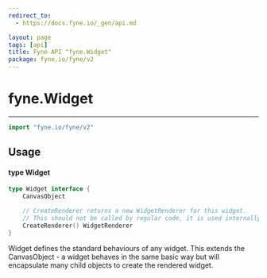 ```yaml
---
redirect_to:
  - https://docs.fyne.io/_gen/api.md

layout: page
tags: [api]
title: Fyne API "fyne.Widget"
package: fyne.io/fyne/v2
---
```

# fyne.Widget
---
```go
import "fyne.io/fyne/v2"
```

## Usage

#### type Widget

```go
type Widget interface {
	CanvasObject

	// CreateRenderer returns a new WidgetRenderer for this widget.
	// This should not be called by regular code, it is used internally to render a widget.
	CreateRenderer() WidgetRenderer
}
```

Widget defines the standard behaviours of any widget. This extends the CanvasObject - a widget behaves in the same basic way but will encapsulate many child objects to create the rendered widget.
